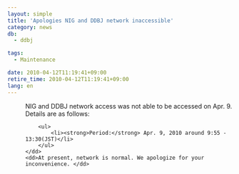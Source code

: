 ```yaml
---
layout: simple
title: 'Apologies NIG and DDBJ network inaccessible'
category: news
db:
  - ddbj

tags:
  - Maintenance

date: 2010-04-12T11:19:41+09:00
retire_time: 2010-04-12T11:19:41+09:00
lang: en
---
```


<dl>
    <dd>NIG and DDBJ network access was not able to be accessed on Apr. 9. Details are as follows: </dd>
    <dd>

        <ul>
            <li><strong>Period:</strong> Apr. 9, 2010 around 9:55 - 13:30(JST)</li>
        </ul>
    </dd>
    <dd>At present, network is normal. We apologize for your inconvenience. </dd>
</dl>
